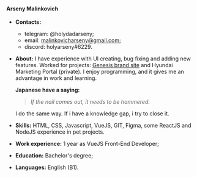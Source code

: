 #### Arseny Malinkovich
* **Contacts:**
  * telegram: @holydadarseny;
  * email: malinkovicharseny@gmail.com;
  * discord: holyarseny#6229.
* **About:** I have experience with UI creating, bug fixing and adding new features. Worked for projects: [Genesis brand site](https://www.genesis.com/ru/ru/genesis.html) and Hyundai Marketing Portal (private). I enjoy programming, and it gives me an advantage in work and learning.

  **Japanese have a saying:**

  > _If the nail comes out, it needs to be hammered._

  I do the same way. If i have a knowledge gap, i try to close it.
* **Skills:** HTML, CSS, Javascript, VueJS, GIT, Figma, some ReactJS and NodeJS experience in pet projects.
* **Work experience:** 1 year as VueJS Front-End Developer;
* **Education:** Bachelor's degree;
* **Languages:** English (B1).